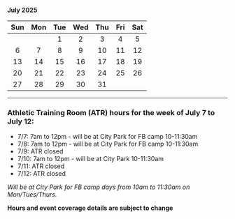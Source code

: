 **July 2025**

|Sun|Mon|Tue|Wed|Thu|Fri|Sat|
|:---:|:---:|:---:|:---:|:---:|:---:|:---:|
|   |   |1  |2  |3  |4  |5  |
|6  |7  |8  |9  |10 |11 |12 |
|13 |14 |15 |16 |17 |18 |19 |
|20 |21 |22 |23 |24 |25 |26 |
|27 |28 |29 |30 |31 |   |   |

---
### Athletic Training Room (ATR) hours for the week of July 7 to July 12:

* 7/7: 7am to 12pm - will be at City Park for FB camp 10-11:30am
* 7/8: 7am to 12pm - will be at City Park for FB camp 10-11:30am
* 7/9: ATR closed
* 7/10: 7am to 12pm - will be at City Park 10-11:30am
* 7/11: ATR closed
* 7/12: ATR closed

*Will be at City Park for FB camp days from 10am to 11:30am on Mon/Tues/Thurs.*

**Hours and event coverage details are subject to change**
